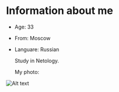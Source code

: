 # Information about me

- Age: 33
- From: Moscow
- Languare: Russian
  
  Study in Netology.

  My photo:

![Alt text](https://sun9-12.userapi.com/impg/EFji7mpI183Hxc6VT8UZqGuhVTyuU6IS_DHaYA/zNMmXXiaXWE.jpg?size=2560x2212&quality=95&sign=63f624555cd48a839a921caf3edf14d7&type=album)


